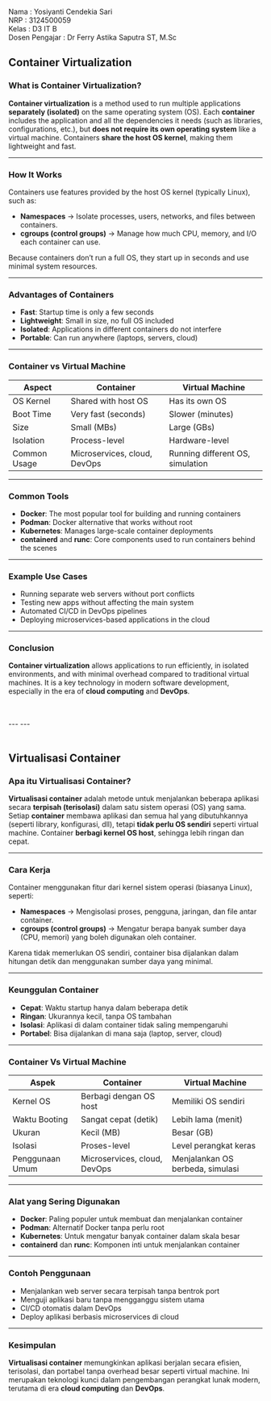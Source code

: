 Nama  : Yosiyanti Cendekia Sari  
NRP   : 3124500059  
Kelas : D3 IT B  
Dosen Pengajar : Dr Ferry Astika Saputra ST, M.Sc

## Container Virtualization

### What is Container Virtualization?

**Container virtualization** is a method used to run multiple applications **separately (isolated)** on the same operating system (OS).
Each **container** includes the application and all the dependencies it needs (such as libraries, configurations, etc.), but **does not require its own operating system** like a virtual machine. Containers **share the host OS kernel**, making them lightweight and fast.

---

### How It Works

Containers use features provided by the host OS kernel (typically Linux), such as:

* **Namespaces** → Isolate processes, users, networks, and files between containers.
* **cgroups (control groups)** → Manage how much CPU, memory, and I/O each container can use.

Because containers don’t run a full OS, they start up in seconds and use minimal system resources.

---

### Advantages of Containers

* **Fast**: Startup time is only a few seconds
* **Lightweight**: Small in size, no full OS included
* **Isolated**: Applications in different containers do not interfere
* **Portable**: Can run anywhere (laptops, servers, cloud)

---

### Container vs Virtual Machine

| Aspect       | Container                    | Virtual Machine                  |
| ------------ | ---------------------------- | -------------------------------- |
| OS Kernel    | Shared with host OS          | Has its own OS                   |
| Boot Time    | Very fast (seconds)          | Slower (minutes)                 |
| Size         | Small (MBs)                  | Large (GBs)                      |
| Isolation    | Process-level                | Hardware-level                   |
| Common Usage | Microservices, cloud, DevOps | Running different OS, simulation |

---

### Common Tools

* **Docker**: The most popular tool for building and running containers
* **Podman**: Docker alternative that works without root
* **Kubernetes**: Manages large-scale container deployments
* **containerd** and **runc**: Core components used to run containers behind the scenes

---

### Example Use Cases

* Running separate web servers without port conflicts
* Testing new apps without affecting the main system
* Automated CI/CD in DevOps pipelines
* Deploying microservices-based applications in the cloud

---

### Conclusion

**Container virtualization** allows applications to run efficiently, in isolated environments, and with minimal overhead compared to traditional virtual machines.
It is a key technology in modern software development, especially in the era of **cloud computing** and **DevOps**.

<br/>
<br/>
---
---
<br/>
<br/>

## Virtualisasi Container

### Apa itu Virtualisasi Container?

**Virtualisasi container** adalah metode untuk menjalankan beberapa aplikasi secara **terpisah (terisolasi)** dalam satu sistem operasi (OS) yang sama.
Setiap **container** membawa aplikasi dan semua hal yang dibutuhkannya (seperti library, konfigurasi, dll), tetapi **tidak perlu OS sendiri** seperti virtual machine. Container **berbagi kernel OS host**, sehingga lebih ringan dan cepat.

---

### Cara Kerja

Container menggunakan fitur dari kernel sistem operasi (biasanya Linux), seperti:

* **Namespaces** → Mengisolasi proses, pengguna, jaringan, dan file antar container.
* **cgroups (control groups)** → Mengatur berapa banyak sumber daya (CPU, memori) yang boleh digunakan oleh container.

Karena tidak memerlukan OS sendiri, container bisa dijalankan dalam hitungan detik dan menggunakan sumber daya yang minimal.

---

### Keunggulan Container

* **Cepat**: Waktu startup hanya dalam beberapa detik
* **Ringan**: Ukurannya kecil, tanpa OS tambahan
* **Isolasi**: Aplikasi di dalam container tidak saling mempengaruhi
* **Portabel**: Bisa dijalankan di mana saja (laptop, server, cloud)

---

### Container Vs Virtual Machine

| Aspek           | Container                    | Virtual Machine                  |
| --------------- | ---------------------------- | -------------------------------- |
| Kernel OS       | Berbagi dengan OS host       | Memiliki OS sendiri              |
| Waktu Booting   | Sangat cepat (detik)         | Lebih lama (menit)               |
| Ukuran          | Kecil (MB)                   | Besar (GB)                       |
| Isolasi         | Proses-level                 | Level perangkat keras            |
| Penggunaan Umum | Microservices, cloud, DevOps | Menjalankan OS berbeda, simulasi |

---

### Alat yang Sering Digunakan

* **Docker**: Paling populer untuk membuat dan menjalankan container
* **Podman**: Alternatif Docker tanpa perlu root
* **Kubernetes**: Untuk mengatur banyak container dalam skala besar
* **containerd** dan **runc**: Komponen inti untuk menjalankan container

---

### Contoh Penggunaan

* Menjalankan web server secara terpisah tanpa bentrok port
* Menguji aplikasi baru tanpa mengganggu sistem utama
* CI/CD otomatis dalam DevOps
* Deploy aplikasi berbasis microservices di cloud

---

### Kesimpulan

**Virtualisasi container** memungkinkan aplikasi berjalan secara efisien, terisolasi, dan portabel tanpa overhead besar seperti virtual machine.
Ini merupakan teknologi kunci dalam pengembangan perangkat lunak modern, terutama di era **cloud computing** dan **DevOps**.
